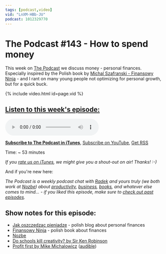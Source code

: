 ```yaml
---
tags: [podcast,video]
vid: "LnXM-HBb-JU"
podcast: 1012329770
---
```


# The Podcast #143 - How to spend money

This week on [The Podcast][p] we discuss money - personal finances. Especially inspired by the Polish book by [Michal Szafranski - Finansowy Ninja](http://fin.ninja) - and I rant on many young people not optimizing for personal growth, but for a quick buck.

{% include video.html id=page.vid %}

<!--More-->

## [Listen to this week's episode:][e]

<audio controls>
<source src="https://files.nozbe.com/podcast/143.mp3" type="audio/mpeg">
</audio>

**[Subscribe to The Podcast in iTunes][i]**, [Subscribe on YouTube][y], [Get RSS][rss]

Time: ~ 53 minutes

*If you [rate us on iTunes][i], we might give you a shout-out on air! Thanks! :-)*

And if you're new here:

*The Podcast is a weekly podcast chat with [Radek][r] and yours truly (we both work at [Nozbe][n]) about [productivity](/tag/productivity), [business](/tag/business), [books](/tag/books), and whatever else comes to mind… - if you liked this episode, make sure to [check out past episodes](/tag/podcast).*

## Show notes for this episode:

  * [Jak oszczedzac pieniadze](https://jakoszczedzacpieniadze.pl/) \- polish blog about personal finances
  * [Finansowy Ninja](https://finansowyninja.pl/) \- polish book about finances
  * [Nozbe](https://nozbe.com/)
  * [Do schools kill creativity? by Sir Ken Robinson](https://www.youtube.com/watch?v=iG9CE55wbtY)
  * [Profit first by Mike Michalowicz](https://www.amazon.com/Profit-First-Transform-Cash-Eating-Money-Making/dp/073521414X/) ([audible](https://www.audible.com/pd/Business/Profit-First-Audiobook/B06X15WX5B))

[y]: https://michael.gratis/thepodcastyt
[rss]: http://thepodcast.fm/episodes?format=RSS
[e]: http://thepodcast.fm/episodes/143

[p]: https://michael.gratis/thepodcastfm
[n]: https://michael.gratis/nozbe
[r]: https://michael.gratis/radex
[i]: https://michael.gratis/thepodcast
[o]: https://michael.gratis/ipadonly

